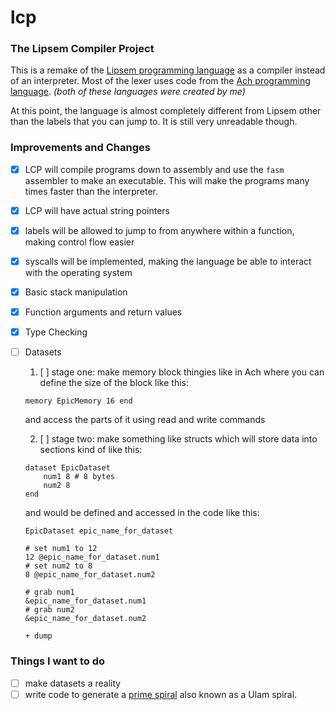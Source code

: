 # lcp
### The Lipsem Compiler Project

This is a remake of the [Lipsem programming language](https://github.com/Mespyr/lipsem) as a compiler instead of an interpreter.
Most of the lexer uses code from the [Ach programming language](https://github.com/Mespyr/ach).
*(both of these languages were created by me)*

At this point, the language is almost completely different from Lipsem other than the labels that you can jump to.
It is still very unreadable though.

### Improvements and Changes

- [x] LCP will compile programs down to assembly and use the `fasm` assembler to make an executable. This will make the programs many times faster than the interpreter.
- [x] LCP will have actual string pointers
- [x] labels will be allowed to jump to from anywhere within a function, making control flow easier
- [x] syscalls will be implemented, making the language be able to interact with the operating system
- [x] Basic stack manipulation
- [x] Function arguments and return values
- [x] Type Checking
- [ ] Datasets
	1. [ ] stage one:
	make memory block thingies like in Ach where you can define the size of the block like this:
	```
	memory EpicMemory 16 end
	```
	and access the parts of it using read and write commands


	2. [ ] stage two:
	make something like structs which will store data into sections kind of like this:
	```
	dataset EpicDataset
		num1 8 # 8 bytes
		num2 8
	end
	```

	and would be defined and accessed in the code like this:
	```
	EpicDataset epic_name_for_dataset

	# set num1 to 12
	12 @epic_name_for_dataset.num1
	# set num2 to 8
	8 @epic_name_for_dataset.num2

	# grab num1
	&epic_name_for_dataset.num1
	# grab num2
	&epic_name_for_dataset.num2

	+ dump
	```

### Things I want to do

- [ ] make datasets a reality
- [ ] write code to generate a [prime spiral](https://mathimages.swarthmore.edu/index.php/Prime_spiral_(Ulam_spiral)) also known as a Ulam spiral.
